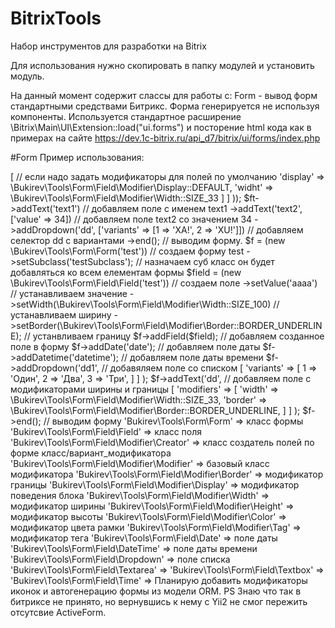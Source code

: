 # BitrixTools
Набор инструментов для разработки на Bitrix

Для использования нужно скопировать в папку модулей и установить модуль.

На данный момент содержит слассы для работы с:
Form - вывод форм стандартными средствами Битрикс. Форма генерируется не используя компоненты. Используется стандартное расширение \Bitrix\Main\UI\Extension::load("ui.forms") и посторение html кода как в примерах на сайте https://dev.1c-bitrix.ru/api_d7/bitrix/ui/forms/index.php


#Form
Пример использования:

<style><!-- Тестовый класс для подключения к элементам дополнительно-->
    .testSubclass {
        margin: 1em auto;
        background: grey;
    }
</style>
<?php


Loader::includeModule('bukirev.tools');


$ft = (new \Bukirev\Tools\Form\Form('proba', // обязательно задать имя формы
    [
        'defaulModifiers' => [ // если надо задать модификаторы для полей по умолчанию
            'display' => \Bukirev\Tools\Form\Field\Modifier\Display::DEFAULT,
            'widht' => \Bukirev\Tools\Form\Field\Modifier\Width::SIZE_33
        ]
    ]
));

$ft->addText('text1') // добавляем поле с именем text1
    ->addText('text2', ['value' => 34]) // добавляем поле text2 со значением 34
    ->addDropdown('dd', ['variants' => [1 => 'XA!', 2 => 'XU!']]) // добавляем селектор dd с вариантами
    ->end(); // выводим форму.




$f = (new \Bukirev\Tools\Form\Form('test')) // создаем форму test
	->setSubclass('testSubclass'); // назначаем суб класс он будет добавляться ко всем елементам формы
$field = (new \Bukirev\Tools\Form\Field\Field('test')) // создаем поле
    ->setValue('aaaa') // устанавливаем значение
    ->setWidth(\Bukirev\Tools\Form\Field\Modifier\Width::SIZE_100) // устанавливаем ширину
    ->setBorder(\Bukirev\Tools\Form\Field\Modifier\Border::BORDER_UNDERLINE); // устанвливаем границу

$f->addField($field); // добавляем созданное поле в форму
$f->addDate('date'); // добавляем поле даты
$f->addDatetime('datetime'); // добавляем поле даты времени
$f->addDropdown('dd1', // добавяляем поле со списком
    [
        'variants' => [
            1 => 'Один',
            2 => 'Два',
            3 => 'Три',
        ]
    ]
);
$f->addText('dd', // добавляем поле с модификаторами ширины и границы
    [
        'modifiers' => [
            'width' => \Bukirev\Tools\Form\Field\Modifier\Width::SIZE_33,
            'border' => \Bukirev\Tools\Form\Field\Modifier\Border::BORDER_UNDERLINE,
        ]
    ]
);
$f->end(); // выводим форму


'Bukirev\Tools\Form\Form' => класс формы
'Bukirev\Tools\Form\Field\Field' => класс поля
'Bukirev\Tools\Form\Field\Modifier\Creator' => класс создатель полей по форме класс/вариант_модификатора
'Bukirev\Tools\Form\Field\Modifier\Modifier' => базовый класс модификатора
'Bukirev\Tools\Form\Field\Modifier\Border' => модификатор границы
'Bukirev\Tools\Form\Field\Modifier\Display' => модификатор поведения блока
'Bukirev\Tools\Form\Field\Modifier\Width' => модификатор ширины
'Bukirev\Tools\Form\Field\Modifier\Height' => модификатор высоты
'Bukirev\Tools\Form\Field\Modifier\Color' => модификатор цвета рамки
'Bukirev\Tools\Form\Field\Modifier\Tag' => модификатор тега
'Bukirev\Tools\Form\Field\Date' => поле даты
'Bukirev\Tools\Form\Field\DateTime' => поле даты времени
'Bukirev\Tools\Form\Field\Dropdown' => поле списка
'Bukirev\Tools\Form\Field\Textarea' => 
'Bukirev\Tools\Form\Field\Textbox' => 
'Bukirev\Tools\Form\Field\Time' => 

Планирую добавить модификаторы иконок и автогенерацию формы из модели ORM.


PS Знаю что так в битриксе не принято, но вернувшись к нему с Yii2 не смог пережить отсутсвие ActiveForm.

